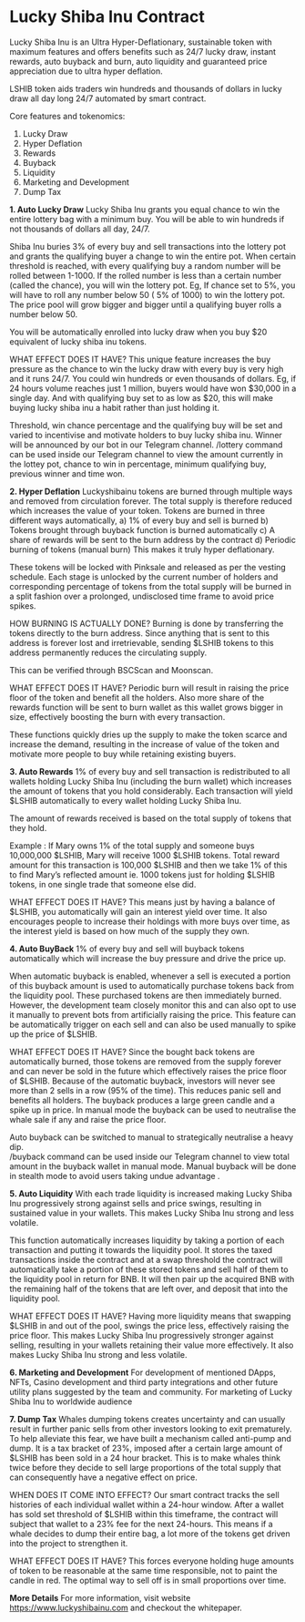 # Lucky Shiba Inu Contract

Lucky Shiba Inu is an Ultra Hyper-Deflationary, sustainable token with maximum features and offers benefits such as 24/7 lucky draw, instant rewards, auto buyback and burn, auto liquidity and guaranteed price appreciation due to ultra hyper deflation.

LSHIB token aids traders win hundreds and thousands of dollars in lucky draw all day long 24/7 automated by smart contract.

Core features and tokenomics:
1. Lucky Draw
2. Hyper Deflation
3. Rewards
4. Buyback
5. Liquidity
6. Marketing and Development
7. Dump Tax

**1. Auto Lucky Draw**
Lucky Shiba Inu grants you equal chance to win the entire lottery bag with a minimum buy. You will be able to win hundreds if not thousands of dollars all day, 24/7.

Shiba Inu buries 3% of every buy and sell transactions into the lottery pot and grants the qualifying buyer a change to win the entire pot. When certain threshold is reached, with every qualifying buy a random number will be rolled between 1-1000. If the rolled number is less than a certain number (called the chance), you will win the lottery pot. Eg, If chance set to 5%, you will have to roll any number below 50 ( 5% of 1000) to win the lottery pot. The price pool will grow bigger and bigger until a qualifying buyer rolls a number below 50.

You will be automatically enrolled into lucky draw when you buy $20 equivalent of lucky shiba inu tokens.

WHAT EFFECT DOES IT HAVE?
This unique feature increases the buy pressure as the chance to win the lucky draw with every buy is very high and it runs 24/7. You could win hundreds or even thousands of dollars. Eg, if 24 hours volume reaches just 1 million, buyers would have won $30,000 in a single day. And with qualifying buy set to as low as $20, this will make buying lucky shiba inu a habit rather than just holding it. 

Threshold, win chance percentage and the qualifying buy will be set and varied to incentivise and motivate holders to buy lucky shiba inu.
Winner will be announced by our bot in our Telegram channel.
/lottery command can be used inside our Telegram channel to view the amount currently in the lottey pot, chance to win in percentage, minimum qualifying buy, previous winner and time won.

**2. Hyper Deflation**
Luckyshibainu tokens are burned through multiple ways and removed from circulation forever. The total supply is therefore reduced which increases the value of your token.
Tokens are burned in three different ways automatically,
a) 1% of every buy and sell is burned
b) Tokens brought through buyback function is burned automatically
c) A share of rewards will be sent to the burn address by the contract
d) Periodic burning of tokens (manual burn)
This makes it truly hyper deflationary.

These tokens will be locked with Pinksale and released as per the vesting schedule. Each stage is unlocked by the current number of holders and corresponding percentage of tokens from the total supply will be burned in a split fashion over a prolonged, undisclosed time frame to avoid price spikes. 

HOW BURNING IS ACTUALLY DONE?
Burning is done by transferring the tokens directly to the burn address. Since anything that is sent to this address is forever lost and irretrievable, sending $LSHIB tokens to this address permanently reduces the circulating supply.

This can be verified through BSCScan and Moonscan.
 
WHAT EFFECT DOES IT HAVE?
Periodic burn will result in raising the price floor of the token and benefit all the holders. Also more share of the rewards function will be sent to burn wallet as this wallet grows bigger in size, effectively boosting the burn with every transaction.

These functions quickly dries up the supply to make the token scarce and increase the demand, resulting in the increase of value of the token and motivate more people to buy while retaining existing buyers.

**3. Auto Rewards**
1% of every buy and sell transaction is redistributed to all wallets holding Lucky Shiba Inu (including the burn wallet) which increases the amount of tokens that you hold considerably. Each transaction will yield $LSHIB automatically to every wallet holding Lucky Shiba Inu.

The amount of rewards received is based on the total supply of tokens that they hold.

Example : 
If Mary owns 1% of the total supply and someone buys 10,000,000 $LSHIB, Mary will receive 1000 $LSHIB tokens. Total reward amount for this transaction is 100,000 $LSHIB and then we take 1% of this to find Mary’s reflected amount ie. 1000 tokens just for holding $LSHIB tokens, in one single trade that someone else did. 

WHAT EFFECT DOES IT HAVE?
This means just by having a balance of $LSHIB, you automatically will gain an interest yield over time.
It also encourages people to increase their holdings with more buys over time, as the interest yield is based on how much of the supply they own.

**4. Auto BuyBack**
1% of every buy and sell will buyback tokens automatically which will increase the buy pressure and drive the price up. 

When automatic buyback is enabled, whenever a sell is executed a portion of this buyback amount is used to automatically purchase tokens back from the liquidity pool. These purchased tokens are then immediately burned. However, the development team closely monitor this and can also opt to use it manually to prevent bots from artificially raising the price.
This feature can be automatically trigger on each sell and can also be
used manually to spike up the price of $LSHIB.

WHAT EFFECT DOES IT HAVE?
Since the bought back tokens are automatically burned, those tokens are removed from the supply forever and can never be sold in the future which effectively raises the price floor of $LSHIB. Because of the automatic buyback, investors will never see more than 2 sells in a row (95% of the time). 
This reduces panic sell and benefits all holders. 
The buyback produces a large green candle and a spike up in price. 
In manual mode the buyback can be used to neutralise the whale sale if any and raise the price floor.

Auto buyback can be switched to manual to strategically neutralise a heavy dip.  
/buyback command can be used inside our Telegram channel to view total amount in the buyback wallet in manual mode.
Manual buyback will be done in stealth mode to avoid users taking undue advantage .

**5. Auto Liquidity**
With each trade liquidity is increased making Lucky Shiba Inu progressively strong against sells and price swings, resulting in sustained value in your wallets. This makes Lucky Shiba Inu strong and less volatile.

This function automatically increases liquidity by taking a portion of each transaction and putting it towards the liquidity pool. It stores the taxed transactions inside the contract and at a swap threshold the contract will automatically take a portion of these stored tokens and sell half of them to the liquidity pool in return for BNB. It will then pair up the acquired BNB with the remaining half of the tokens that are left over, and deposit that into the liquidity pool.

WHAT EFFECT DOES IT HAVE?
Having more liquidity means that swapping $LSHIB in and out of the pool, swings the price less, effectively raising the price floor.
This makes Lucky Shiba Inu progressively stronger against selling, resulting in your wallets retaining their value more effectively. 
It also makes Lucky Shiba Inu strong and less volatile.

**6. Marketing and Development**
For development of mentioned DApps, NFTs, Casino development and third party integrations and other future utility plans suggested by the team and community.
For marketing of Lucky Shiba Inu to worldwide audience

**7. Dump Tax**
Whales dumping tokens creates uncertainty and can usually result in further panic sells from other investors looking to exit prematurely. To help alleviate this fear, we have built a mechanism called anti-pump and dump.
It is a tax bracket of 23%, imposed after a certain large amount of $LSHIB has been sold in a 24 hour bracket. This is to make whales think twice before they decide to sell large proportions of the total supply that can consequently have a negative effect on price.

WHEN DOES IT COME INTO EFFECT?
Our smart contract tracks the sell histories of each individual wallet within a 24-hour window. After a wallet has sold set threshold of $LSHIB within this timeframe, the contract will subject that wallet to a 23% fee for the next 24-hours.
This means if a whale decides to dump their entire bag, a lot more of the tokens get driven into the project to strengthen it.

WHAT EFFECT DOES IT HAVE?
This forces everyone holding huge amounts of token to be reasonable at the same time responsible, not to paint the candle in red. The optimal way to sell off is in small proportions over time.

**More Details**
For more information, visit website https://www.luckyshibainu.com and checkout the whitepaper.
